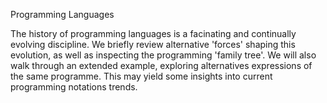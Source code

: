 Programming Languages

The history of programming languages is a facinating and continually evolving discipline. We briefly review alternative 'forces' shaping this evolution, as well as inspecting the programming 'family tree'. We will also walk through an extended example, exploring alternatives expressions of the same programme. This may yield some insights into current programming notations trends.